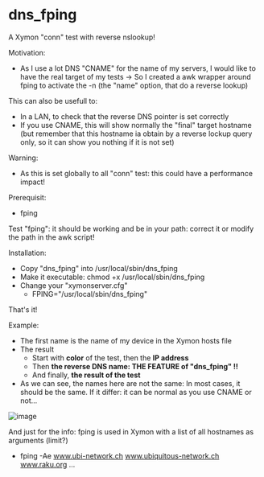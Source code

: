 # dns_fping
A Xymon "conn" test with reverse nslookup!

Motivation: 
- As I use a lot DNS "CNAME" for the name of my servers, I would like to have the real target of my tests
-> So I created a awk wrapper around fping to activate the -n (the "name" option, that do a reverse lookup)

This can also be usefull to:
- In a LAN, to check that the reverse DNS pointer is set correctly
- If you use CNAME, this will show normally the "final" target hostname (but remember that this hostname ia obtain by a reverse lockup query only, so it can show you nothing if it is not set) 

Warning: 
- As this is set globally to all "conn" test: this could have a performance impact! 

Prerequisit:
- fping

Test "fping": it should be working and be in your path: correct it or modify the path in the awk script!

Installation: 
- Copy "dns_fping" into /usr/local/sbin/dns_fping
- Make it executable: chmod +x /usr/local/sbin/dns_fping
- Change your "xymonserver.cfg"
  - FPING="/usr/local/sbin/dns_fping"          

That's it!

Example:
- The first name is the name of my device in the Xymon hosts file 
- The result 
  - Start with **color** of the test, then the **IP address** 
  - Then **the reverse DNS name: THE FEATURE of "dns_fping" !!**
  - And finally, **the result of the test**
- As we can see, the names here are not the same: In most cases, it should be the same. If it differ: it can be normal as you use CNAME or not... 

![image](https://user-images.githubusercontent.com/8841264/169885468-89c66d9f-21b9-4be8-b0bb-e758f8210778.png)

And just for the info: 
fping is used in Xymon with a list of all hostnames as arguments (limit?)
- fping -Ae www.ubi-network.ch www.ubiquitous-network.ch www.raku.org ...
